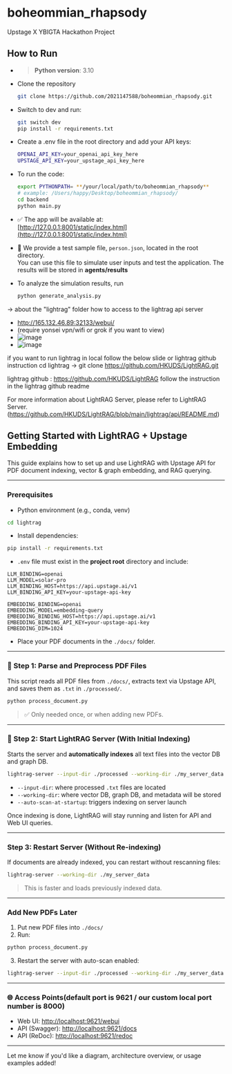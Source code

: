 # boheommian_rhapsody

Upstage X YBIGTA Hackathon Project

## How to Run

- > **Python version**: 3.10 


- Clone the repository
    ```bash
    git clone https://github.com/2021147588/boheommian_rhapsody.git
    ```
    
- Switch to dev and run:
    ```bash
    git switch dev
    pip install -r requirements.txt
    ```


- Create a .env file in the root directory and add your API keys:

    ```bash
    OPENAI_API_KEY=your_openai_api_key_here
    UPSTAGE_API_KEY=your_upstage_api_key_here
    ```

- To run the code:
    ```bash
    export PYTHONPATH= **/your/local/path/to/boheommian_rhapsody**
    # example: /Users/happy/Desktop/boheommian_rhapsody/ 
    cd backend
    python main.py
    ```

- ✅ The app will be available at:  
  [http://127.0.0.1:8001/static/index.html](http://127.0.0.1:8001/static/index.html)

- 🧪 We provide a test sample file, `person.json`, located in the root directory.  
  You can use this file to simulate user inputs and test the application. The results will be stored in **agents/results** 

- To analyze the simulation results, run 
    ```bash
    python generate_analysis.py
    ```











-> about the "lightrag" folder
how to access to the lightrag api server
- http://165.132.46.89:32133/webui/
- (require yonsei vpn/wifi or grok if you want to view)
- ![image](https://github.com/user-attachments/assets/18ff85c1-387e-4f8b-af8e-ca850c107d38)
- ![image](https://github.com/user-attachments/assets/418f23b0-4be1-4d4d-9d79-51a2708eb131)

if you want to run lightrag in local  follow the below slide or lightrag github instruction 
    cd lightrag -> git clone https://github.com/HKUDS/LightRAG.git
    
lightrag github : https://github.com/HKUDS/LightRAG
follow the instruction in the lightrag github readme

For more information about LightRAG Server, please refer to LightRAG Server.(https://github.com/HKUDS/LightRAG/blob/main/lightrag/api/README.md)


##  Getting Started with LightRAG + Upstage Embedding

This guide explains how to set up and use LightRAG with Upstage API for PDF document indexing, vector & graph embedding, and RAG querying.

---

###  Prerequisites

- Python environment (e.g., conda, venv)
```bash
cd lightrag
```
- Install dependencies:

```bash
pip install -r requirements.txt
```

- `.env` file must exist in the **project root** directory and include:

```env
LLM_BINDING=openai
LLM_MODEL=solar-pro
LLM_BINDING_HOST=https://api.upstage.ai/v1
LLM_BINDING_API_KEY=your-upstage-api-key

EMBEDDING_BINDING=openai
EMBEDDING_MODEL=embedding-query
EMBEDDING_BINDING_HOST=https://api.upstage.ai/v1
EMBEDDING_BINDING_API_KEY=your-upstage-api-key
EMBEDDING_DIM=1024
```

- Place your PDF documents in the `./docs/` folder.

---

### 📄 Step 1: Parse and Preprocess PDF Files

This script reads all PDF files from `./docs/`, extracts text via Upstage API, and saves them as `.txt` in `./processed/`.

```bash
python process_document.py
```

> ✅ Only needed once, or when adding new PDFs.

---

### 🔧 Step 2: Start LightRAG Server (With Initial Indexing)

Starts the server and **automatically indexes** all text files into the vector DB and graph DB.

```bash
lightrag-server --input-dir ./processed --working-dir ./my_server_data --auto-scan-at-startup
```

- `--input-dir`: where processed `.txt` files are located
- `--working-dir`: where vector DB, graph DB, and metadata will be stored
- `--auto-scan-at-startup`: triggers indexing on server launch

Once indexing is done, LightRAG will stay running and listen for API and Web UI queries.

---

###  Step 3: Restart Server (Without Re-indexing)

If documents are already indexed, you can restart without rescanning files:

```bash
lightrag-server --working-dir ./my_server_data
```

>  This is faster and loads previously indexed data.

---

###  Add New PDFs Later

1. Put new PDF files into `./docs/`
2. Run:

```bash
python process_document.py
```

3. Restart the server with auto-scan enabled:

```bash
lightrag-server --input-dir ./processed --working-dir ./my_server_data --auto-scan-at-startup
```

---

### 🌐 Access Points(default port is 9621 / our custom local port number is 8000)

- Web UI: [http://localhost:9621/webui](http://localhost:9621/webui)
- API (Swagger): [http://localhost:9621/docs](http://localhost:9621/docs)
- API (ReDoc): [http://localhost:9621/redoc](http://localhost:9621/redoc)

---

Let me know if you'd like a diagram, architecture overview, or usage examples added!
